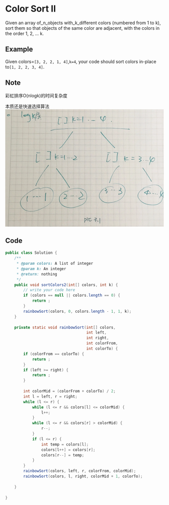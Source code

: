 # Color Sort II

Given an array of_n_objects with_k_different colors (numbered from 1 to k), sort them so that objects of the same color are adjacent, with the colors in the order 1, 2, ... k.

## Example

Given colors=`[3, 2, 2, 1, 4]`,`k=4`, your code should sort colors in-place to`[1, 2, 2, 3, 4]`.

## Note

彩虹排序O(nlogk)的时间复杂度

本质还是快速选择算法![](../../.gitbook/assets/rainbowSorting.png)

## Code

```java
public class Solution {
    /**
     * @param colors: A list of integer
     * @param k: An integer
     * @return: nothing
     */
    public void sortColors2(int[] colors, int k) {
        // write your code here
        if (colors == null || colors.length == 0) {
            return ;
        }
        rainbowSort(colors, 0, colors.length - 1, 1, k);
    }

    private static void rainbowSort(int[] colors,
                                    int left,
                                    int right,
                                    int colorFrom,
                                    int colorTo) {
        if (colorFrom == colorTo) {
            return ;
        }                       
        if (left >= right) {
            return ;
        }

        int colorMid = (colorFrom + colorTo) / 2;
        int l = left, r = right;
        while (l <= r) {
            while (l <= r && colors[l] <= colorMid) {
                l++;
            }
            while (l <= r && colors[r] > colorMid) {
                r--;
            }
            if (l <= r) {
                int temp = colors[l];
                colors[l++] = colors[r];
                colors[r--] = temp;
            }
        }
        rainbowSort(colors, left, r, colorFrom, colorMid);
        rainbowSort(colors, l, right, colorMid + 1, colorTo);

    }

}
```
